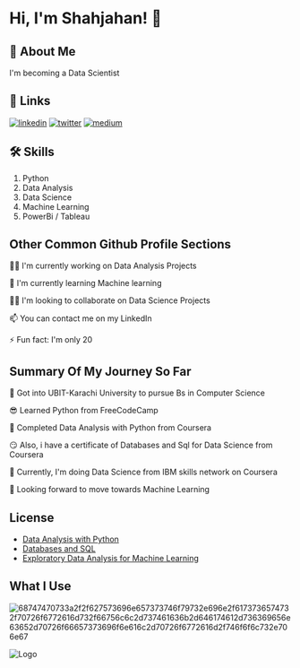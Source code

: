 
# Hi, I'm Shahjahan! 👋


## 🚀 About Me
I'm becoming a Data Scientist


## 🔗 Links
[![linkedin](https://img.shields.io/badge/linkedin-0A66C2?style=for-the-badge&logo=linkedin&logoColor=white)](https://www.linkedin.com/in/shahjahan-mirza-a60a6b231)
[![twitter](https://img.shields.io/badge/twitter-1DA1F2?style=for-the-badge&logo=twitter&logoColor=white)](https://twitter.com/shaju_official)
[![medium](https://img.shields.io/badge/-MEDIUM-black)](https://medium.com/@03318325446sm)

## 🛠 Skills
1. Python
2. Data Analysis
3. Data Science
4. Machine Learning
5. PowerBi / Tableau


## Other Common Github Profile Sections
👩‍💻 I'm currently working on Data Analysis Projects

🧠 I'm currently learning Machine learning

👯‍♀️ I'm looking to collaborate on Data Science Projects

📫 You can contact me on my LinkedIn

⚡️ Fun fact: I'm only 20 

## Summary Of My Journey So Far

🤩 Got into UBIT-Karachi University to pursue Bs in Computer Science

😎 Learned Python from FreeCodeCamp

🥳 Completed Data Analysis with Python from Coursera

😏 Also, i have a certificate of Databases and Sql for Data Science from Coursera

🥰 Currently, I'm doing Data Science from IBM skills network on Coursera

🤑 Looking forward to move towards Machine Learning
## License

 - [Data Analysis with Python](https://coursera.org/share/138975e26aaadc5d44621087b7b49d4e)
 - [Databases and SQL](https://coursera.org/share/4a9d23a7918ff43f979f8ef4ff14e187)
 - [Exploratory Data Analysis for Machine Learning](https://coursera.org/share/1f30101b46cfc32428e63044acf730f4)
## What I Use
![68747470733a2f2f627573696e657373746f79732e696e2f6173736574732f70726f6772616d732f66756c6c2d737461636b2d646174612d736369656e63652d70726f66657373696f6e616c2d70726f6772616d2f746f6f6c732e706e67](https://github.com/ShahjahanMirza/ShahjahanMirza/assets/103453568/436eb989-9666-4a79-93cb-ef23f0257952)


![Logo](https://github-readme-stats.vercel.app/api?username=ShahjahanMirza&&show_icons=true&title_color=ffffff&icon_color=bb2acf&text_color=daf7dc&bg_color=151515)

